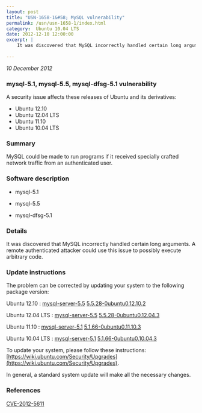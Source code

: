 ```yaml
---
layout: post
title: "USN-1658-1&#58; MySQL vulnerability"
permalink: /usn/usn-1658-1/index.html
category:  Ubuntu 10.04 LTS
date: 2012-12-10 12:00:00
excerpt: |
    It was discovered that MySQL incorrectly handled certain long arguments. A remote authenticated attacker could use this issue to possibly execute arbitrary code. 
    
--- 
```

 
 

*10 December 2012*

### mysql-5.1, mysql-5.5, mysql-dfsg-5.1 vulnerability

A security issue affects these releases of Ubuntu and its derivatives:

* Ubuntu 12.10
* Ubuntu 12.04 LTS
* Ubuntu 11.10
* Ubuntu 10.04 LTS

### Summary

MySQL could be made to run programs if it received specially crafted network traffic from an authenticated user.

### Software description

* mysql-5.1 

* mysql-5.5 

* mysql-dfsg-5.1 

### Details

It was discovered that MySQL incorrectly handled certain long arguments. A remote authenticated attacker could use this issue to possibly execute arbitrary code. 

### Update instructions

The problem can be corrected by updating your system to the following package version:

Ubuntu 12.10
 : [mysql-server-5.5](https://launchpad.net/ubuntu/+source/mysql-5.5) <span> [5.5.28-0ubuntu0.12.10.2](https://launchpad.net/ubuntu/+source/mysql-5.5/5.5.28-0ubuntu0.12.10.2) </span> 

Ubuntu 12.04 LTS
 : [mysql-server-5.5](https://launchpad.net/ubuntu/+source/mysql-5.5) <span> [5.5.28-0ubuntu0.12.04.3](https://launchpad.net/ubuntu/+source/mysql-5.5/5.5.28-0ubuntu0.12.04.3) </span> 

Ubuntu 11.10
 : [mysql-server-5.1](https://launchpad.net/ubuntu/+source/mysql-5.1) <span> [5.1.66-0ubuntu0.11.10.3](https://launchpad.net/ubuntu/+source/mysql-5.1/5.1.66-0ubuntu0.11.10.3) </span> 

Ubuntu 10.04 LTS
 : [mysql-server-5.1](https://launchpad.net/ubuntu/+source/mysql-dfsg-5.1) <span> [5.1.66-0ubuntu0.10.04.3](https://launchpad.net/ubuntu/+source/mysql-dfsg-5.1/5.1.66-0ubuntu0.10.04.3) </span> 

To update your system, please follow these instructions: [https://wiki.ubuntu.com/Security/Upgrades](https://wiki.ubuntu.com/Security/Upgrades).

In general, a standard system update will make all the necessary changes. 

### References

 
 [CVE-2012-5611](http://people.ubuntu.com/~ubuntu-security/cve/CVE-2012-5611)
 

